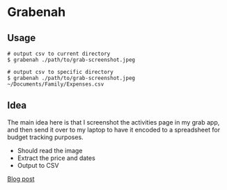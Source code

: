# Grabenah

## Usage

```shell
# output csv to current directory
$ grabenah ./path/to/grab-screenshot.jpeg

# output csv to specific directory
$ grabenah ./path/to/grab-screenshot.jpeg ~/Documents/Family/Expenses.csv
```

## Idea

The main idea here is that I screenshot the activities page in my grab app, and then send it over to my laptop to have
it encoded to a spreadsheet for budget tracking purposes.

- Should read the image
- Extract the price and dates
- Output to CSV

[Blog post](https://rmrz.ph/journal/grab-expense-report-from-image/)

